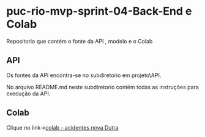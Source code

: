 # puc-rio-mvp-sprint-04-Back-End e Colab
Repositorio que contém o fonte da API , modelo e o Colab

## API 
Os fontes da API encontra-se no subdiretorio em projeto\API.

No arquivo README.md neste subdiretorio contém todas as instruções para execução da API.

## Colab
Clique no link->[colab - acidentes nova Dutra](https://colab.research.google.com/github/Etyonamine/puc-rio-mvp-sprint-04-sistemas-inteligentes/blob/main/colabs/mvp_colab_acidentes_rodovias_18_nova_dutra.ipynb)
